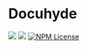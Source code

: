# Docuhyde
[![](https://img.shields.io/github/package-json/v/YewTreeWeb/docuhyde?logoColor=%23eb8a5e&style=for-the-badge)](https://docuhyde.netlify.com) [![](https://img.shields.io/maintenance/yes/2020?style=for-the-badge)](https://github.com/YewTreeWeb) [![NPM License](https://img.shields.io/npm/l/all-contributors.svg?style=for-the-badge)](https://github.com/YewTreeWeb/docuhyde/master/LICENSE)
